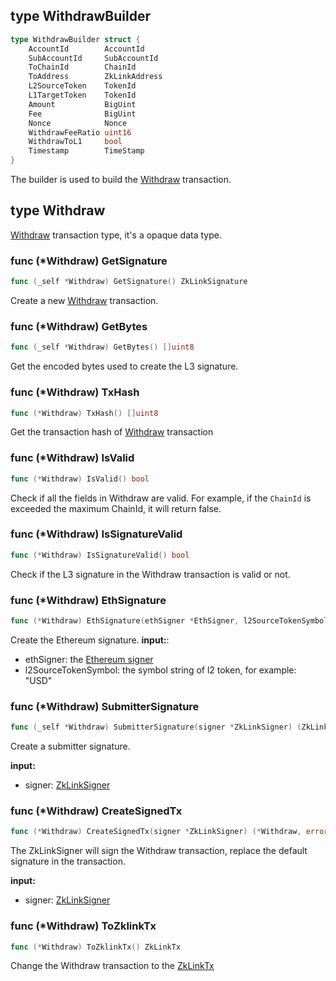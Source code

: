 
## type WithdrawBuilder

```go
type WithdrawBuilder struct {
	AccountId        AccountId
	SubAccountId     SubAccountId
	ToChainId        ChainId
	ToAddress        ZkLinkAddress
	L2SourceToken    TokenId
	L1TargetToken    TokenId
	Amount           BigUint
	Fee              BigUint
	Nonce            Nonce
	WithdrawFeeRatio uint16
	WithdrawToL1     bool
	Timestamp        TimeStamp
}
```

The builder is used to build the [Withdraw](./#type-withdraw) transaction.

## type Withdraw
[Withdraw](../../../api-and-sdk/data-types/transaction/withdraw.md) transaction type, it's a opaque data type.

### func (*Withdraw) GetSignature

```go
func (_self *Withdraw) GetSignature() ZkLinkSignature
```
Create a new [Withdraw](#type-withdraw) transaction.

### func (*Withdraw) GetBytes

```go
func (_self *Withdraw) GetBytes() []uint8
```
Get the encoded bytes used to create the L3 signature.

### func (*Withdraw) TxHash

```go
func (*Withdraw) TxHash() []uint8
```

Get the transaction hash of [Withdraw](#type-withdraw) transaction

### func (*Withdraw) IsValid

```go
func (*Withdraw) IsValid() bool
```

Check if all the fields in Withdraw are valid. For example, if the `ChainId` is exceeded the maximum ChainId, it will return false.


### func (*Withdraw) IsSignatureValid

```go
func (*Withdraw) IsSignatureValid() bool
```

Check if the L3 signature in the Withdraw transaction is valid or not.

### func (*Withdraw) EthSignature

```go
func (*Withdraw) EthSignature(ethSigner *EthSigner, l2SourceTokenSymbol string) (PackedEthSignature, error)
```

Create the Ethereum signature.
**input:**:
* ethSigner: the [Ethereum signer](../signer.md#type-ethsigner)
* l2SourceTokenSymbol: the symbol string of l2 token, for example: "USD"

### func (*Withdraw) SubmitterSignature

```go
func (_self *Withdraw) SubmitterSignature(signer *ZkLinkSigner) (ZkLinkSignature, error)
```
Create a submitter signature.

**input:**
* signer: [ZkLinkSigner](../signer.md#type-zklinksigner)

### func (*Withdraw) CreateSignedTx

```go
func (*Withdraw) CreateSignedTx(signer *ZkLinkSigner) (*Withdraw, error)
```
The ZkLinkSigner will sign the Withdraw transaction, replace the default signature in the transaction.

**input:**
* signer: [ZkLinkSigner](../signer.md#type-zklinksigner)

### func (*Withdraw) ToZklinkTx

```go
func (*Withdraw) ToZklinkTx() ZkLinkTx
```

Change the Withdraw transaction to the [ZkLinkTx](../basic_types.md#zklinktx)
